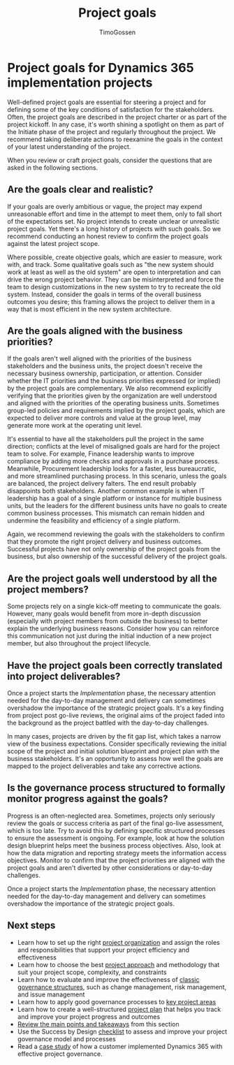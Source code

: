 ﻿---
title: Project goals
description: Read about the importance of project goals in Dynamics 365 implementation projects.
author: TimoGossen
ms.author: timogoss
ms.date: 01/22/2024
ms.topic: conceptual
---

# Project goals for Dynamics 365 implementation projects

Well-defined project goals are essential for steering a project and for defining some of the key conditions of satisfaction for the stakeholders. Often, the project goals are described in the project charter or as part of the project kickoff. In any case, it's worth shining a spotlight on them as part of the Initiate phase of the project and regularly throughout the project. We recommend taking deliberate actions to reexamine the goals in the context of your latest understanding of the project.

When you review or craft project goals, consider the questions that are asked in the following sections.

## Are the goals clear and realistic?

If your goals are overly ambitious or vague, the project may expend unreasonable effort and time in the attempt to meet them, only to fall short of the expectations set. No project intends to create unclear or unrealistic project goals. Yet there's a long history of projects with such goals. So we recommend conducting an honest review to confirm the project goals against the latest project scope.

Where possible, create objective goals, which are easier to measure, work with, and track. Some qualitative goals such as "the new system should work at least as well as the old system" are open to interpretation and can drive the wrong project behavior. They can be misinterpreted and force the team to design customizations in the new system to try to recreate the old system. Instead, consider the goals in terms of the overall business outcomes you desire; this framing allows the project to deliver them in a way that is most efficient in the new system architecture.

## Are the goals aligned with the business priorities?

If the goals aren't well aligned with the priorities of the business stakeholders and the business units, the project doesn't receive the necessary business ownership, participation, or attention. Consider whether the IT priorities and the business priorities expressed (or implied) by the project goals are complementary. We also recommend explicitly verifying that the priorities given by the organization are well understood and aligned with the priorities of the operating business units. Sometimes group-led policies and requirements implied by the project goals, which are expected to deliver more controls and value at the group level, may generate more work at the operating unit level.

It's essential to have all the stakeholders pull the project in the same direction; conflicts at the level of misaligned goals are hard for the project team to solve. For example, Finance leadership wants to improve compliance by adding more checks and approvals in a purchase process. Meanwhile, Procurement leadership looks for a faster, less bureaucratic, and more streamlined purchasing process. In this scenario, unless the goals are balanced, the project delivery falters. The end result probably disappoints both stakeholders. Another common example is when IT leadership has a goal of a single platform or instance for multiple business units, but the leaders for the different business units have no goals to create common business processes. This mismatch can remain hidden and undermine the feasibility and efficiency of a single platform.

Again, we recommend reviewing the goals with the stakeholders to confirm that they promote the right project delivery and business outcomes. Successful projects have not only ownership of the project goals from the business, but also ownership of the successful delivery of the project goals.

## Are the project goals well understood by all the project members?

Some projects rely on a single kick-off meeting to communicate the goals. However, many goals would benefit from more in-depth discussion (especially with project members from outside the business) to better explain the underlying business reasons. Consider how you can reinforce this communication not just during the initial induction of a new project member, but also throughout the project lifecycle.

## Have the project goals been correctly translated into project deliverables?

Once a project starts the *Implementation* phase, the necessary attention needed for the day-to-day management and delivery can sometimes overshadow the importance of the strategic project goals. It's a key finding from project post go-live reviews, the original aims of the project faded into the background as the project battled with the day-to-day challenges.

In many cases, projects are driven by the fit gap list, which takes a narrow view of the business expectations. Consider specifically reviewing the initial scope of the project and initial solution blueprint and project plan with the business stakeholders. It's an opportunity to assess how well the goals are mapped to the project deliverables and take any corrective actions.

## Is the governance process structured to formally monitor progress against the goals?

Progress is an often-neglected area. Sometimes, projects only seriously review the goals or success criteria as part of the final go-live assessment, which is too late. Try to avoid this by defining specific structured processes to ensure the assessment is ongoing. For example, look at how the solution design blueprint helps meet the business process objectives. Also, look at how the data migration and reporting strategy meets the information access objectives. Monitor to confirm that the project priorities are aligned with the project goals and aren't diverted by other considerations or day-to-day challenges.

Once a project starts the *Implementation* phase, the necessary attention needed for the day-to-day management and delivery can sometimes overshadow the importance of the strategic project goals.  

## Next steps

- Learn how to set up the right [project organization](project-governance-project-organization.md) and assign the roles and responsibilities that support your project efficiency and effectiveness
- Learn how to choose the best [project approach](project-governance-project-approach.md) and methodology that suit your project scope, complexity, and constraints
- Learn how to evaluate and improve the effectiveness of [classic governance structures](project-governance-classic-structures.md), such as change management, risk management, and issue management
- Learn how to apply good governance processes to [key project areas](project-governance-key-project-areas.md)
- Learn how to create a well-structured [project plan](project-governance-project-plan.md) that helps you track and improve your project progress and outcomes
- [Review the main points and takeaways](project-governance-conclusion.md) from this section
- Use the Success by Design [checklist](project-governance-checklist.md) to assess and improve your project governance model and processes
- Read a [case study](project-governance-case-study.md) of how a customer implemented Dynamics 365 with effective project governance.
